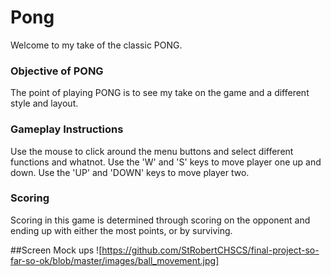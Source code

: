 # Pong
Welcome to my take of the classic PONG.

### Objective of PONG
The point of playing PONG is to see my take on the game and a different style and layout.


### Gameplay Instructions
Use the mouse to click around the menu buttons and select different functions and whatnot. Use the 'W' and 'S' keys to 
move player one up and down. Use the 'UP' and 'DOWN' keys to move player two.


### Scoring
Scoring in this game is determined through scoring on the opponent and ending up with either the most points, or by 
surviving.


##Screen Mock ups
![https://github.com/StRobertCHSCS/final-project-so-far-so-ok/blob/master/images/ball_movement.jpg]
